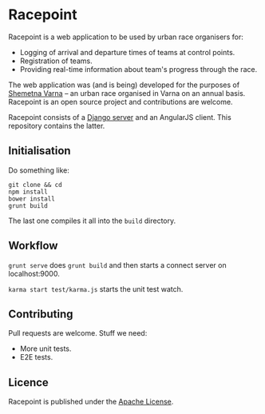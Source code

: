 Racepoint
================

Racepoint is a web application to be used by urban race organisers for: 
* Logging of arrival and departure times of teams at control points.
* Registration of teams.
* Providing real-time information about team's progress through the race.

The web application was (and is being) developed for the purposes of [Shemetna Varna](http://shemetna-varna.org) – an urban race organised in Varna on an annual basis. Racepoint is an open source project and contributions are welcome.

Racepoint consists of a [Django server](http://github.com/pavelsof/racepoint-server) and an AngularJS client. This repository contains the latter.

Initialisation
---
Do something like:
```
git clone && cd
npm install
bower install
grunt build
```
The last one compiles it all into the `build` directory.

Workflow
---
`grunt serve` does `grunt build` and then starts a connect server on localhost:9000.

`karma start test/karma.js` starts the unit test watch.

Contributing
---
Pull requests are welcome. Stuff we need:
* More unit tests.
* E2E tests.

Licence
---
Racepoint is published under the [Apache License](http://www.apache.org/licenses/LICENSE-2.0).
